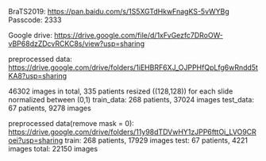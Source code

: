 BraTS2019: https://pan.baidu.com/s/1S5XGTdHkwFnagKS-5vWYBg Passcode: 2333

Google drive: https://drive.google.com/file/d/1xFvGezfc7DRoOW-vBP68dzZDcvRCKC8s/view?usp=sharing

preprocessed data: https://drive.google.com/drive/folders/1iEHBRF6XJ_OJPPHfQpLfg6wRndd5tKA8?usp=sharing

  46302 images in total, 335 patients
  resized ((128,128)) for each slide
  normalized between (0,1)
  train_data: 268 patients, 37024 images
  test_data: 67 patients, 9278 images
  
 preprocessed data(remove mask = 0): 
https://drive.google.com/drive/folders/11y98dTDVwHY1zJPP6fttOi_LVO9CRoei?usp=sharing
train: 268 patients, 17929 images
test: 67 patients, 4221 images
total: 22150 images
